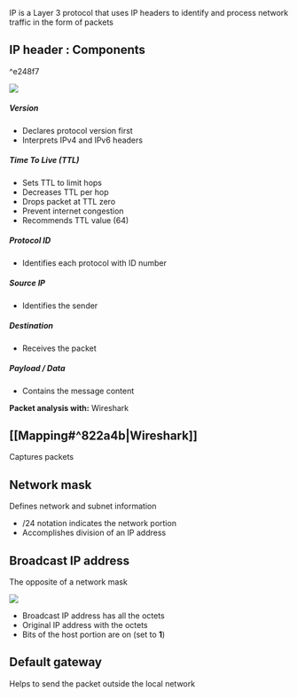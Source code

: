IP is a Layer 3 protocol that uses IP headers to identify and process network traffic in the form of packets
## IP header : Components

^e248f7


<img src="https://media.geeksforgeeks.org/wp-content/uploads/20220222105138/geekforgeeksIPv4header.png">

##### Version
- Declares protocol version first
- Interprets IPv4 and IPv6 headers
##### Time To Live (TTL)
- Sets TTL to limit hops
- Decreases TTL per hop
- Drops packet at TTL zero
- Prevent internet congestion
- Recommends TTL value (64)
##### Protocol ID
- Identifies each protocol with ID number
##### Source IP
- Identifies the sender
##### Destination
- Receives the packet
##### Payload / Data
- Contains the message content

**Packet analysis with:** Wireshark
## [[Mapping#^822a4b|Wireshark]]
Captures packets

## Network mask
Defines network and subnet information
- /24 notation indicates the network portion
- Accomplishes division of an IP address

## Broadcast IP address
The opposite of a network mask

<img src="https://digitalmediaglobe.com/wp-content/uploads/2020/09/Network-address-Broadcast-address.jpg">

- Broadcast IP address has all the octets
- Original IP address with the octets
- Bits of the host portion are on (set to **1**)

## Default gateway
Helps to send the packet outside the local network
